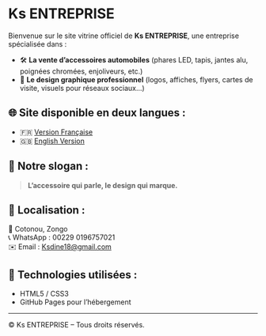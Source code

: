 # Ks ENTREPRISE

Bienvenue sur le site vitrine officiel de **Ks ENTREPRISE**, une entreprise spécialisée dans :

- 🛠️ **La vente d’accessoires automobiles** (phares LED, tapis, jantes alu, poignées chromées, enjoliveurs, etc.)
- 🎨 **Le design graphique professionnel** (logos, affiches, flyers, cartes de visite, visuels pour réseaux sociaux...)

## 🌐 Site disponible en deux langues :
- 🇫🇷 [Version Française](./index.html)
- 🇬🇧 [English Version](./index_en.html)

## 🎯 Notre slogan :
> **L’accessoire qui parle, le design qui marque.**

## 📍 Localisation :
📍 Cotonou, Zongo  
📞 WhatsApp : 00229 0196757021  
✉️ Email : Ksdine18@gmail.com  

## 🔧 Technologies utilisées :
- HTML5 / CSS3
- GitHub Pages pour l’hébergement

---

© Ks ENTREPRISE – Tous droits réservés.
